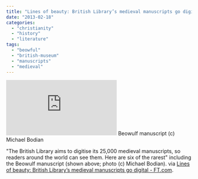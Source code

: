 ```yaml
---
title: "Lines of beauty: British Library’s medieval manuscripts go digital - FT.com"
date: "2013-02-18"
categories: 
  - "christianity"
  - "history"
  - "literature"
tags: 
  - "beowful"
  - "british-museum"
  - "manuscripts"
  - "medieval"
---
```


![(c) Michael Bodian](http://im.ft-static.com/content/images/417a0337-e90b-44ce-8fb1-fe6a22c6e6e8.img) Beowulf manuscript (c) Michael Bodian

"The British Library aims to digitise its 25,000 medieval manuscripts, so readers around the world can see them. Here are six of the rarest" including the Beowulf manuscript (shown above; photo (c) Michael Bodian). via [Lines of beauty: British Library’s medieval manuscripts go digital - FT.com](http://www.ft.com/cms/s/2/9b655e8e-70bd-11e2-85d0-00144feab49a.html#slide4).
